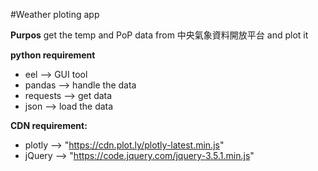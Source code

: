 #Weather ploting app

**Purpos**
get the temp and PoP data from 中央氣象資料開放平台 and plot it

**python requirement**
* eel --> GUI tool
* pandas --> handle the data
* requests --> get data
* json --> load the data

**CDN requirement:**
* plotly --> "https://cdn.plot.ly/plotly-latest.min.js"
* jQuery --> "https://code.jquery.com/jquery-3.5.1.min.js"


